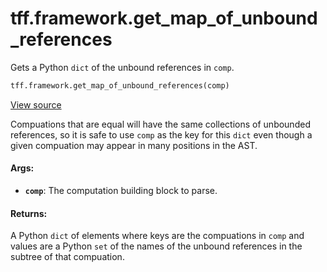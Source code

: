 <div itemscope itemtype="http://developers.google.com/ReferenceObject">
<meta itemprop="name" content="tff.framework.get_map_of_unbound_references" />
<meta itemprop="path" content="Stable" />
</div>

# tff.framework.get_map_of_unbound_references

Gets a Python `dict` of the unbound references in `comp`.

```python
tff.framework.get_map_of_unbound_references(comp)
```

<a target="_blank" href="http://github.com/tensorflow/federated/tree/master/tensorflow_federated/python/core/impl/transformations.py">View
source</a>

<!-- Placeholder for "Used in" -->

Compuations that are equal will have the same collections of unbounded
references, so it is safe to use `comp` as the key for this `dict` even though a
given compuation may appear in many positions in the AST.

#### Args:

*   <b>`comp`</b>: The computation building block to parse.

#### Returns:

A Python `dict` of elements where keys are the compuations in `comp` and values
are a Python `set` of the names of the unbound references in the subtree of that
compuation.
